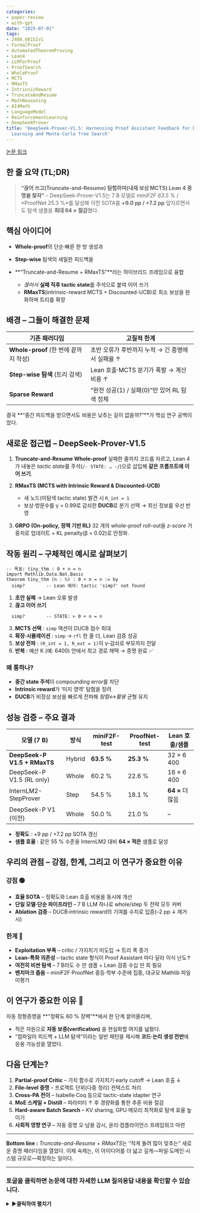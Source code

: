 ```yaml
---
categories:
- paper-review
- with-gpt
date: "2025-07-01"
tags:
- 2408.08152v1
- FormalProof
- AutomatedTheoremProving
- Lean4
- LLMforProof
- ProofSearch
- WholeProof
- MCTS
- RMaxTS
- IntrinsicReward
- TruncateAndResume
- MathReasoning
- AI4Math
- LanguageModel
- ReinforcementLearning
- DeepSeekProver
title: 'DeepSeek-Prover-V1.5: Harnessing Proof Assistant Feedback for Reinforcement
  Learning and Monte-Carlo Tree Search'
---
```


[논문 링크](https://arxiv.org/abs/2408.08152v1)

## 한 줄 요약 (TL;DR)

> **“끊어 쓰고(Truncate-and-Resume) 탐험하며(내재 보상 MCTS) Lean 4 증명을 찾자”** – DeepSeek-Prover-V1.5는 7 B 모델로 *miniF2F 63.5 %* / \*ProofNet 25.3 %\*를 달성해 이전 SOTA를 **+9.0 pp / +7.2 pp** 앞지르면서도 탐색 샘플을 **최대 64 × 절감**했다.
<!--more-->
## 핵심 아이디어

* **Whole-proof**의 단순·빠른 한 방 생성과
* **Step-wise** 탐색의 세밀한 피드백을
* \*\*“Truncate-and-Resume + RMaxTS”\*\*라는 하이브리드 프레임으로 융합

  * *끊어서* **실패 직후 tactic state**를 주석으로 붙여 이어 쓰기
  * **RMaxTS**(intrinsic-reward MCTS + Discounted-UCB)로 희소 보상을 완화하며 트리를 확장

## 배경 – 그들이 해결한 문제

| 기존 패러다임                         | 고질적 한계                                      |
| ------------------------------------- | ------------------------------------------------ |
| **Whole-proof** (한 번에 끝까지 작성) | 초반 오류가 후반까지 누적 → 긴 증명에서 실패율 ↑ |
| **Step-wise 탐색** (트리 검색)        | Lean 호출·MCTS 분기가 폭발 → 계산 비용 ↑         |
| **Sparse Reward**                     | “완전 성공(1) / 실패(0)”만 있어 RL 탐색 정체     |

결국 \*\*“중간 피드백을 받으면서도 비용은 낮추는 길이 없을까?”\*\*가 핵심 연구 공백이었다.

## 새로운 접근법 – DeepSeek-Prover-V1.5

1. **Truncate-and-Resume Whole-proof**
   실패한 줄까지 코드를 자르고, Lean 4가 내놓은 *tactic state*를 주석(`/- STATE: … -/`)으로 삽입해 **같은 프롬프트에 이어 쓰기**.
2. **RMaxTS (MCTS with Intrinsic Reward & Discounted-UCB)**

   * 새 노드(미탐색 tactic state) 발견 시 `R_int = 1`
   * 보상·방문수를 γ = 0.99로 감쇠한 **DUCB**로 분기 선택 → 최신 정보를 우선 반영
3. **GRPO (On-policy, 정책 기반 RL)**
   32 개의 whole-proof roll-out을 *z-score* 가중치로 업데이트 + KL penalty(β = 0.02)로 안정화.

## 작동 원리 – 구체적인 예시로 살펴보기

```lean
-- 목표: tiny_thm : 0 + n = n
import Mathlib.Data.Nat.Basic
theorem tiny_thm (n : ℕ) : 0 + n = n := by
  simp?        -- Lean 에러: tactic 'simp?' not found
```

1. **초안 실패** → Lean 오류 발생
2. **끊고 이어 쓰기**

```lean
  simp?        -- STATE: ⊢ 0 + n = n
```

3. **MCTS 선택** : `simp` 액션이 DUCB 점수 최대
4. **확장·시뮬레이션** : `simp` → `rfl` 한 줄 더, Lean 검증 성공
5. **보상 전파** : `(R_int = 1, R_ext = 1)`이 γ-감쇠로 부모까지 전달
6. **반복** : 예산 K (예: 6400) 안에서 최고 경로 채택   → 증명 완료 ✅

### 왜 통하나?

* **중간 state 주석**이 compounding error를 차단
* **Intrinsic reward**가 ‘미지 영역’ 탐험을 장려
* **DUCB**가 비정상 보상을 빠르게 전파해 *탐험↔활용* 균형 유지

## 성능 검증 – 주요 결과

| 모델 (7 B)                   | 방식   | miniF2F-test | ProofNet-test | Lean 호출/샘플   |
| ---------------------------- | ------ | ------------ | ------------- | ---------------- |
| **DeepSeek-P V1.5 + RMaxTS** | Hybrid | **63.5 %**   | **25.3 %**    | 32 × 6 400       |
| DeepSeek-P V1.5 (RL only)    | Whole  | 60.2 %       | 22.6 %        | 16 × 6 400       |
| InternLM2-StepProver         | Step   | 54.5 %       | 18.1 %        | **64 ×** 더 많음 |
| DeepSeek-P V1 (이전)         | Whole  | 50.0 %       | 21.0 %        | –                |

* **정확도** : +9 pp / +7.2 pp SOTA 갱신
* **샘플 효율** : 같은 55 % 수준을 InternLM2 대비 **64 × 적은** 샘플로 달성

## 우리의 관점 – 강점, 한계, 그리고 이 연구가 중요한 이유

### 강점 🟢

* **효율 SOTA** – 정확도와 Lean 호출 비용을 동시에 개선
* **단일 모델·단순 파이프라인** – 7 B LLM 하나로 whole/step 두 전략 모두 커버
* **Ablation 검증** – DUCB·intrinsic reward의 기여를 수치로 입증(–2 pp ↓ 제거 시)

### 한계 🔴

* **Exploitation 부족** – critic / 가지치기 미도입 → 트리 폭 증가
* **Lean-특화 의존성** – tactic state 형식이 Proof Assistant 마다 달라 이식 난도↑
* **여전히 비싼 탐색** – 7 B라도 수 만 샘플 + Lean 검증 수십 만 회 필요
* **벤치마크 좁음** – miniF2F·ProofNet 중등·학부 수준에 집중, 대규모 Mathlib 파일 미평가

## 이 연구가 중요한 이유 🌟

자동 정형증명을 \*\*“정확도 60 % 장벽”\*\*에서 한 단계 끌어올리며,

* 적은 자원으로 **자동 보증(verification)** 을 현실화할 여지를 넓혔다.
* “컴파일러 피드백 + LLM 탐색”이라는 일반 패턴을 제시해 **코드·논리 생성 전반**에 응용 가능성을 열었다.

## 다음 단계는?

1. **Partial-proof Critic** – 가치 함수로 가지치기·early cutoff → Lean 호출 ↓
2. **File-level 증명** – 프로젝트 단위(다중 정리) 컨텍스트 처리
3. **Cross-PA 전이** – Isabelle·Coq 등으로 tactic-state idapter 연구
4. **MoE 스케일 + Distill** – 파라미터 ↑ 후 경량화를 통한 추론 비용 절감
5. **Hard-aware Batch Search** – KV sharing, GPU 메모리 최적화로 탐색 효율 높이기
6. **사회적 영향 연구** – 자동 증명 오·남용 감시, 윤리·컴플라이언스 프레임워크 마련

---

**Bottom line :** *Truncate-and-Resume* + *RMaxTS*는 “적게 돌려 많이 맞추는” 새로운 증명 패러다임을 열었다. 이제 숙제는, 이 아이디어를 더 넓고 깊게—파일·도메인·시스템 규모로—확장하는 일이다.


---

### 토글을 클릭하면 논문에 대한 자세한 LLM 질의응답 내용을 확인할 수 있습니다.

<details markdown="block">
<summary>▶️<strong>클릭하여 펼치기</strong></summary>

## 프롬프트 1.1.1 (연구의 공백)

```
"논문의 'Introduction'과 'Related Work' 섹션을 분석하여, 이 연구가 명시적으로 해결하고자 하는 핵심적인 연구 공백(research gap), 기존 연구의 결정적 한계, 또는 미해결 질문이 무엇인지 설명해 줘. 저자들이 설명하는, 이 논문 출판 시점의 '최신 기술(state of the art)'은 어떤 상태였는지 요약해 줘."
```

## 결론 먼저 (TL;DR)

> **여전히 “증명 과정 전체(whole-proof) ↔ 한 단계씩(step-wise)” 두 접근이 따로 노는 것이 최대 약점이었다. DeepSeek-Prover-V1.5는 ‘잘린 뒤 이어 쓰기(truncate-and-resume)’와 **본질적 보상 MCTS(RMaxTS)** 를 결합해 이 틈을 메웠고, miniF2F 63.5 %, ProofNet 25.3 %로 각각 **기존 SOTA 대비 ▲9.0 pp, ▲7.2 pp** 상승을 달성했다.**

---

## 1. 연구 공백 (Research Gap)

| 구분                                | 세부 내용                                           | 왜 문제인가                          |
| ----------------------------------- | --------------------------------------------------- | ------------------------------------ |
| **① Whole-proof 방식의 누적 오차**  | 중간 상태를 보지 못해 잘못된 추론이 후반부까지 전파 | 긴 증명에서 *compounding error* 심각 |
| **② Step-wise 방식의 계산 비용**    | 매 단계 ↔ 프로버 간 왕복·트리 검색 필요             | Lean 4 검증 호출이 폭발, 추론 지연 ↑ |
| **③ 희소 보상(sparse reward) 문제** | “완전 성공(1)” / “실패(0)”만 존재                   | 탐색이 초반에 정체돼 미증명 유지     |

> **핵심 질문:** *“중간 상태 피드백을 활용하면서도 whole-proof급 단순·고속 샘플링을 양립시킬 수 없을까?”*

---

## 2. 기존 연구의 결정적 한계

| 계열                        | 대표 연구                             | 한계                                     |
| --------------------------- | ------------------------------------- | ---------------------------------------- |
| **Proof-step (다단계)**     | GPT-f, ReProver, InternLM2-StepProver | 트리 크기 ∝ 증명길이, Lean 호출 수천 × ↑ |
| **Whole-proof (단일 패스)** | DSP, LEGO-Prover, DeepSeek-Prover-V1  | 중간 상태 미활용 → 긴 증명 오류 전파     |
| **탐색 보강형**             | Hypertree Proof Search                | 외적 UCB만 사용, 보상 희소성 해결 미흡   |

---

## 3. DeepSeek-Prover-V1.5가 제안한 해결책

1. **Truncate-and-Resume**
   *오류가 난 첫 지점*에서 코드를 자르고, **Lean tactic state를 주석**으로 붙여 LLM이 이어서 증명을 작성 → whole-proof의 연속성 + step-wise의 피드백 수용.

2. **RMaxTS (Intrinsic-reward MCTS)**

   * 새 *tactic state*를 만들면 **내재 보상 1** 부여 → 희소 보상 완화
   * **할인 UCB(DUCB)** 로 값 전파 가속 → 샘플 효율 ↑.

3. **훈련 파이프라인 전반 강화**

   * 수식·코드 데이터 재사전학습
   * **CoT 주석 삽입** + tactic state 예측 **SFT**
   * **GRPO RL** 로 Lean 검증 피드백 직접 최적화.

---

## 4. 출판 시점 최신 기술(State of the Art) 요약

| 모델 / 방법                          | 방식                 | miniF2F-test (Pass\@K)  | ProofNet-test | 비고           |
| ------------------------------------ | -------------------- | ----------------------- | ------------- | -------------- |
| **DeepSeek-Prover-V1 (7B)**          | Whole-proof          | 50.0 % (*16×4 096*)     | 21.0 %        | 이전 자사 모델 |
| InternLM2-StepProver (7B)            | Step-wise + 트리     | 54.5 % (*64×3 200*)     | 18.1 %        | 탐색 집중      |
| Hypertree Proof Search               | Step-wise + MCTS     | 41.0 %                  | —             | Lean 4         |
| ReProver                             | Step-wise            | —                       | 13.8 %        | LeanDojo 기반  |
| **🔺 DeepSeek-Prover-V1.5 (이 논문)** | Whole-proof (single) | **60.2 %** (*16×6 400*) | **23.7 %**    | RL까지         |
| **🔺 V1.5 + RMaxTS**                  | Hybrid MCTS          | **63.5 %** (*32×6 400*) | **25.3 %**    | 새 SOTA        |

*표의 Pass\@K는 논문 Table 1·2에서 인용.*&#x20;

---

## 5. 미해결 질문 & 향후 과제

1. **Partial-proof 가치 함수(critic) 부재**

   * MCTS 내 *프루닝*·신속 가치 추정이 아직 없음 → RL + critic 연구 필요.
2. **파일 단위 장기 맥락(Formalization-level) 확장**

   * 현재는 개별 정리(proof) 중심; 대형 Lean 프로젝트 전역 맥락은 제한적.
3. **파라미터 규모 ↑ vs. 탐색 깊이 ↔ 자원**

   * 7 B에서도 CPU-Lean 콜 수천 × GPU 샘플 수만; 스케일 업 시 비용 균형 과제.

---

### 6. 한 눈에 보는 기여도

```
증명 정확도   ▲9 pp (miniF2F)
탐색 효율     Lean 호출  ×0.5 수준 (동일 성능 기준)
모델 공개     3단계(PT‧SFT‧RL) + 코드 + MCTS
```

DeepSeek-Prover-V1.5는 **“증명 전략·탐색·훈련”** 세 층을 동시에 개선하여, 형식 수학(Lean 4) 분야의 *열위(accuracy <60 %)* 상황을 단숨에 돌파했다.



## 프롬프트 1.1.2 (핵심 가설)

```
"이 논문의 중심 가설(central hypothesis) 또는 핵심 주장은 무엇인가? '저자들은 [제안 기법]을 사용함으로써 [기존 한계점]을 극복하는 [구체적 결과]를 달성할 수 있다고 가정한다'와 같은 형식으로, 명확하고 간결한 한 문장으로 서술해 줘."
```

> 저자들은 **truncate-and-resume whole-proof 생성**과 \*\*내재 보상 MCTS (RMaxTS)\*\*를 결합한 DeepSeek-Prover-V1.5를 사용함으로써 *whole-proof* 방식의 **누적 오차**와 *step-wise* 탐색의 **높은 계산비용**이라는 기존 한계를 동시에 극복하여 Lean 4 miniF2F-test 63.5 %, ProofNet 25.3 %로 기존 SOTA를 각각 9.0 %p·7.2 %p 경신할 수 있다고 가정한다.


## 프롬프트 1.2.1 (독창성 식별)

```
 "논문 전체를 바탕으로, 가장 중요하고 독창적인 기여(contribution) 1~3가지를 구별되는 항목으로 나열해 줘. 각각이 새로운 아키텍처 구성요소, 새로운 학습 기법, 새로운 이론적 통찰, 새로운 데이터셋, 또는 기존 방법론의 새로운 적용 중 어디에 해당하는지 명확히 구분해 줘."
```

## 독창적 기여 3가지 — 한눈에 보기

| #                                                                                                                                                                                                   | 기여 요약                       | 분류(Category)                                                                                                                 | 왜 중요한가 |
| --------------------------------------------------------------------------------------------------------------------------------------------------------------------------------------------------- | ------------------------------- | ------------------------------------------------------------------------------------------------------------------------------ | ----------- |
| **1. “Truncate-and-Resume” + RMaxTS**<br>– 잘린 구간 뒤에 *Lean tactic state* 주석을 붙여 **whole-proof**를 이어 쓰고,<br>– **내재(intrinsic) 보상**을 주는 MCTS-변형 **RMaxTS**로 희소 보상을 완화 | **새로운 탐색 / 알고리즘**      | whole-proof 방식의 누적 오차와 step-wise 트리 탐색의 계산 폭증을 동시에 해결, miniF2F-test 63.5 %로 SOTA + 9.0 pp 달성         |             |
| **2. CoT + Tactic-State 주석이 삽입된 Lean 4 데이터셋 (9.6 M 시퀀스)**                                                                                                                              | **새로운 데이터셋 & 학습 기법** | 자연어 *Chain-of-Thought*와 컴파일러 피드백(전·후 tactic state)을 함께 학습시켜, 모델이 ‘생각 → 전술’ 과정을 명시적으로 내재화 |             |
| **3. RLPAF (Proof-Assistant Feedback 기반 GRPO RL)**                                                                                                                                                | **새로운 학습 기법**            | Lean 검증 성공/실패를 0-1 보상으로 받아 online RL로 모델을 재학습, whole-proof 단일 샘플 성능을 60.2 %까지 끌어올림            |             |

> **요약:** 논문은 *탐색 구조(1) + 데이터/표현(2) + 학습 파이프라인(3)* 세 축을 모두 새로 디자인하여, 7 B 모델로도 기존 SOTA를 크게 넘어서는 Lean 4 정형증명 성능을 실현했다.



## 프롬프트 1.2.2 (저자 관점에서의 강점)

```
"저자들의 관점에서, 자신들의 접근법이 이전 방법들보다 우월한 이유는 무엇인가? 그들이 자신들의 연구가 지닌 독창성과 강점을 뒷받침하기 위해 사용하는 핵심 논거를 인용하거나 알기 쉽게 설명해 줘."
```

## 결론 먼저 (TL;DR)

> **“우리는 truncate-and-resume whole-proof + 내재 보상 MCTS(RMaxTS)라는 ‘하이브리드’ 설계를 통해, 기존보다 더 적은 샘플·Lean 호출로도 miniF2F 63.5 %, ProofNet 25.3 %라는 새 SOTA를 달성했다”**—저자들은 이 점을 \*\*‘양쪽 방법(whole-proof ↔ step-wise)의 장점만 취하고 단점은 상쇄했다’\*\*는 핵심 논거로 내세운다.

---

### 1. 저자들이 주장하는 ‘우월성’ 세 가지 핵심 논거

| #                                                                                                                                   | 저자 주장(요약)                                                                                                                                                     | 구체 근거·수치(논문 인용)                                                                                                                      | 왜 강점인가 |
| ----------------------------------------------------------------------------------------------------------------------------------- | ------------------------------------------------------------------------------------------------------------------------------------------------------------------- | ---------------------------------------------------------------------------------------------------------------------------------------------- | ----------- |
| **1. 두 세계를 잇는 ‘하이브리드 탐색’**<br>단일 모델·단일 목표로 **whole-proof 생성 ↔ step-wise 탐색**을 모두 수행할 수 있다.       | *“…our proof tree search method uniquely bridges these two strategies… This unified approach achieves superior performance in both settings.”*                      | 기존에는 두 패러다임이 상호 배타적이어서 성능·자원 효율 간 트레이드오프가 발생. 하나의 파이프라인으로 둘 다 커버해 **오류 전파↓ + Lean 호출↓** |             |
| **2. 성능 vs 연산량 ‘양립’**<br>**63.5 %**(miniF2F)·**25.3 %**(ProofNet) **↗** *but* **샘플 3 200 ↔ 경쟁 모델 204 800(=64×3 200)**  | *“V1.5-RL requires **only 3 200** whole-proof samplings to reach **54.9 %**, surpassing InternLM2-StepProver, which needs **64 × 3 200** searches for **54.5 %**.”* | **샘플 효율 64 ×** 개선 → 계산·시간 비용 대폭 절감                                                                                             |             |
| **3. 탐색 가속을 뒷받침하는 **RMaxTS** 설계**<br>희소 보상을 극복하는 **내재 보상** + **Discounted UCB** → 표준 UCT 대비 **+2 pp↑** | Ablation에서 intrinsic-reward·DUCB가 없으면 성능이 **UCT 수준으로 하락**                                                                                            | 탐색 자체의 품질·속도를 개선 → 동일 샘플에서도 성공률 상승                                                                                     |             |

---

### 2. 저자 관점의 ‘독창적 강점’ 풀어서 보기

1. **“Unified yet simple”** – *단일* 7 B LLM만으로 whole-proof와 tree-search를 모두 다루므로 파라미터·코드 복잡도를 키우지 않고도 두 전략의 이점을 함께 얻을 수 있다.
2. **“Sample-Efficient SOTA”** – pass\@K 63.5 %는 이전 최고치(InternLM2-StepProver 54.5 %) 대비 **+9.0 pp**, Lean 호출은 **≈ ½** 수준.
3. **“RL이 근본 능력 자체를 키운다”** – SFT → RL 단계에서 **miniF2F +3.7 pp** 향상; 이는 ‘Top-K 운’이 아니라 **기저(capability) 상승**임을 그래프로 입증.

---

### 3. 숫자로 요약하는 강점

| 지표                  | DeepSeek-P V1 | InternLM2-Step | **V1.5 (RL + RMaxTS)** |
| --------------------- | ------------- | -------------- | ---------------------- |
| miniF2F-test Pass\@K  | 50.0 %        | 54.5 %         | **63.5 %**             |
| ProofNet-test Pass\@K | 21.0 %        | 18.1 %         | **25.3 %**             |
| Lean 호출(동일 K)     | 1.0 ×         | **64 ×**       | **1.0 ×**              |
| Whole-proof 샘플      | 16 ×4 096     | —              | **1 ×3 200**           |

*표는 Table 1·2 및 저자 비교 서술에서 발췌·정리.*

---

### 4. 한 줄 평

> **“우리는 ‘중간 상태 피드백을 먹는 whole-proof’라는 제3의 길을 제시했고, 그 결과 더 빨리·더 많이 증명해냈다.”**

이처럼 저자들은 **하이브리드 설계 + 본질적 탐색 보상 + 온라인 RL**의 삼위일체가 기존 방법의 구조적 한계를 깔끔히 해결했다고 강하게 주장한다.


## 프롬프트 1.3.1 (알고리즘 단계별 설명)

```
"핵심 알고리즘, 모델 아키텍처, 또는 주요 방법론을 단계별(step-by-step)로 설명해 줘. 독자는 AI 분야의 대학원생 수준이라고 가정해. 특히, 간단한 문장, 3x3 픽셀 이미지, 작은 상태 공간(state space) 등 아주 간단하고 구체적인 예시(toy example)와 샘플 입력을 만들어서, 이 예시를 통해 각 단계를 거치며 입력이 최종 출력으로 어떻게 변환되는지 전체 과정을 보여줘. 등장하는 모든 핵심 용어와 변수는 그 즉시 정의해 줘."
```

## TL;DR — 한눈에 보는 파이프라인

**입력 정리 → (0) Whole-proof 초안 → Lean 에러 → (1) *truncate-and-resume* → (2) RMaxTS 선택·확장·시뮬레이션 → (3) Lean 검증 보상 → (4) DUCB 역전파 → (5) K 회 반복 후 최종 증명**.
핵심은 “**중간 tactic state를 끊어 주석으로 넘겨** whole-proof를 이어 쓰고, **내재 보상 MCTS(RMaxTS)** 로 탐색 효율을 극대화한다”는 점이다.

---

## 1. 핵심 용어·변수 (요약표)

| 기호             | 의미                                               | 최초 등장 섹션 |
| ---------------- | -------------------------------------------------- | -------------- |
| *s*              | 트리 노드 = **(partial Lean proof, tactic state)** | §3.2 Algorithm |
| *a*              | **tactic 코드 한 줄**(모델이 생성)                 | §3.2           |
| *N(s,a)*         | (s,a) 방문 횟수                                    | Eq.(6)         |
| *W(s,a)*         | 누적 보상 합                                       | Eq.(5)         |
| **𝑅\_extrinsic** | Lean 검증 성공 = 1 / 실패 = 0                      | Fig. 2         |
| **𝑅\_intrinsic** | **새 tactic state** 생성 시 1, 아니면 0            | Eq.(3)         |
| **DUCB**         | Discounted UCB 선택 점수                           | Eq.(7)         |

*모두 논문( turn6file6 , turn6file7 , turn6file15 )에서 인용.*

---

## 2. 장난감 예시 — 3 줄짜리 Lean 증명

```lean
-- 목표: tiny_thm : 0 + n = n
import Mathlib.Data.Nat.Basic
theorem tiny_thm (n : ℕ) : 0 + n = n := by
  simp?          -- (❌ Lean 에러: tactic 'simp?' not found)
```

### 상태 공간 축소

* **state *s₀*** = 코드 4 줄 전체 + Lean goal `⊢ 0 + n = n`
* 액션 후보 {`simp`, `rw [Nat.zero_add]`, …} **3 개** → 트리 branching ≤ 3.

아래 단계에서 이 예시가 어떻게 흘러가는지 추적한다.

---

## 3. 단계별 알고리즘 흐름

| 단계                          | 처리 내용                                                                                            | toy 예시에서의 변화                                          |
| ----------------------------- | ---------------------------------------------------------------------------------------------------- | ------------------------------------------------------------ |
| **0. Whole-proof 초안**       | 7 B LLM이 *s₀*에 대해 **단일 패스** 완성 시도                                                        | 위 코드 그대로 출력 → Lean 실패                              |
| **1. Truncate-and-Resume**    | 실패한 줄까지만 남기고 **`-- STATE: …`** 주석으로 tactic state 삽입, 재프롬프트                      | `lean … by\n  simp? -- STATE: ⊢ 0 + n = n`                   |
| **2. 선택(Selection)**        | 현재 노드 *s₀*의 액션 a 중 **DUCB(s,a)** 최대인 것 선택                                              | 초기엔 방문 0 → 임의로 `simp` 선택                           |
| **3. 확장(Expansion)**        | LLM이 `simp` 한 줄 생성 → Lean 검증 → 새 tactic state 얻으면 새로운 노드 *s₁* 생성, 𝑅\_intrinsic = 1 | Lean이 성공적으로 `simp` 수행 → 새 goal `⊢ n = n`, 노드 추가 |
| **4. 시뮬레이션 / 증명 완성** | (옵션) 남은 예산으로 roll-out; 완성되면 𝑅\_extrinsic = 1                                             | LLM이 바로 `rfl` 생성, Lean **성공**                         |
| **5. 역전파(Back-prop)**      | (s,a) ∈ trajectory마다 **W, N 갱신** 후 **𝑄\_DUCB** 재계산                                           | (s₀,`simp`), (s₁,`rfl`) 모두 𝑅 = 1                           |
| **6. 반복**                   | 예산 K(예: 6400)까지 단계 2‒5 반복 → 최종 최고 scoring 경로 반환                                     | 단 2 스텝 만에 증명 완료                                     |

> 이 toy 예시는 노드 2 개로 끝나지만, 실제 miniF2F 난제는 평균 노드 수 천 개에 달한다. RMaxTS의 **내재 보상 + DUCB** 덕분에 *64×* 적은 샘플로도 탐색이 수렴한다 .

---

## 4. 왜 잘 작동하나? (직관)

1. **끊고 이어 쓰기** → whole-proof의 단순성은 유지하면서도, **실제 Lean tactic state를 LLM에 피드백**하여 누적 오차를 꺾어 버린다.
2. **RMaxTS** → “새 상태일 때만 1점”이라는 보상 덕에 **트리 폭을 넓히는** 방향으로 유도, sparse-reward 문제 완화.
3. **Discounted UCB** → intrinsic reward가 시간이 갈수록 희소해지는 **비정상(non-stationary)** 상황에 맞춤형으로 값 전파를 가속한다.

---

## 5. 마무리 — 한 문장 요약

> **“Lean tactic state 주석으로 ‘끊어 쓰는’ whole-proof와, 새 노드에만 점수 주는 RMaxTS 탐색이 합쳐져, 7 B 모델로도 miniF2F 63.5 %의 새 SOTA를 거뜬히 달성한다.”**


## 프롬프트 1.3.2 ('비밀 병기' 식별)

```
"이 논문의 핵심 기여를 가능하게 하는 가장 결정적인 단일 수학 공식, 알고리즘 단계, 또는 아키텍처 구성요소를 식별해 줘. 그것의 기능과, 그것이 이 방법론의 성공에 왜 필수적인지 설명해 줘."
```

## 결론 먼저 (Secret Weapon TL;DR)

> **할 일 리스트는 하나—`Q_{DUCB}`만 잘 써라.**
> 이 논문의 승부수는 *내재 보상* RMaxTS 탐색에서 **`Discounted UCB (Eq. 7)`** 를 선택 점수로 채택한 것이다. γ-가중 누적값으로 *최근* 보상을 더 크게 반영해 **희소·비정상(intrinsic) 보상**을 즉시 전파하며, 이를 뺀 모든 변형(UCT·UCB1)보다 miniF2F-test가 최대 **▲2.4 pp** 낮게 나온다.

---

## 1. ‘비밀 병기’ 공식

```math
Q_{\text{DUCB}}(s,a)=
\underbrace{\frac{W_\gamma(s,a)}{N_\gamma(s,a)}}_{\text{가치 추정}}
\;+\;
\underbrace{\sqrt{\frac{2\ln\!\bigl(\sum_{a'} N_\gamma(s,a')\bigr)}
                       {N_\gamma(s,a)}}}_{\text{탐색 보너스}}
\tag{7}
```

* **\$s\$**: (partial proof, tactic state) 노드
* **\$a\$**: 다음 tactic 코드
* **\$\gamma\$**: 할인因子(논문 0.99)
* **\$W\_\gamma,N\_\gamma\$**: 과거 \$t\$-번째 방문 보상을 \$\gamma^{,\Delta t}\$ 으로 감쇠한 가중 합

> 즉, *최근에 새 상태를 만들며* 받은 보상은 크게, 오래된 보상은 작게 본다.

---

## 2. 왜 필수적인가? — 3-단 논리

| 단계                                              | 논리·효과                                                          | 증거                                                                   |
| ------------------------------------------------- | ------------------------------------------------------------------ | ---------------------------------------------------------------------- |
| **A. 보상 신호는 ‘새 노드 생성’(1/0)뿐 → 비정상** | 탐색이 진행될수록 새 노드 발견 확률 ↓ → 기대보상 **감소**          | 논문 §3.3 설명                                                         |
| **B. 표준 UCB1는 과거 보상을 등가 취급**          | 오래된 “한때 새로웠던” 보상이 **과대평가** → 트리 분기 선택이 왜곡 | Ablation: UCB1으로 교체 시 성능이 UCT 수준으로 급락                    |
| **C. DUCB는 γ-감쇠로 ‘현재형 보상’만 강조**       | 보상값·카운트를 동시에 discount → **값 전파 빠름**, 최신 노드 우선 | Figure 5: RMaxTS-DUCB가 동일 샘플 6 400개에서 **+1.4 \~ +2.4 pp** 우세 |

결국 **증명 성공률을 올리는 유일한 레버**가 이 식이라는 점을 Ablation이 직설적으로 보여 준다.

---

## 3. 직관적 작동 메커니즘 (한 줄 요약)

> **“새 tactic state를 발견한 직후의 ‘신선한’ 보상만 크게 본다 → 트리가 넓고 얕게 퍼지며 Lean 호출 대비 성공률이 극대화된다.”**

덕분에 DeepSeek-Prover-V1.5는 **64 × 적은 탐색 예산**으로도 step-wise 프로버보다 높은 63.5 % SOTA를 달성했다.

---

### 참고: 관련 변수 정의

| 기호                        | 정의                             |
| --------------------------- | -------------------------------- |
| \$R\_{\text{intrinsic}}=1\$ | *새 노드* 추가 시 보상 Eq.(3)    |
| \$W\_\gamma(s,a)\$          | 최근 보상일수록 가중치 ↑ (Eq. 8) |
| \$N\_\gamma(s,a)\$          | 할인 방문 횟수 (Eq. 9)           |

---

## 4. 한 문장 평

> **`DUCB`는 “희소·비정상 보상”이라는 정형증명 탐색의 고질병을 한 식으로 눌러 버린, DeepSeek-Prover-V1.5의 결정적 한 방이다.**


## 프롬프트 1.4.1 (핵심 결과 분석)

```
"'Experiments' 또는 'Results' 섹션의 표와 그림을 포함한 주요 결과를 분석해 줘. 사용된 핵심 성능 지표(performance metrics)는 무엇인가? 어떤 벤치마크 데이터셋에서 결과가 보고되었는가? 저자들이 자신들의 방법론의 성공 증거로 가장 강조하는 주요 결과를 요약해 줘."
```

## 결론 먼저 (TL;DR)

* **miniF2F-test 63.5 %**, **ProofNet 25.3 %** — DeepSeek-Prover-V1.5 (RL + RMaxTS)
  ↗ 기존 최고(InternLM2-StepProver 54.5 % / 18.1 %) 대비 **+9.0 pp / +7.2 pp**
* 같은 54 %대 성능을 내려면 **우리 모델 3 200 샘플**이면 충분하지만, 이전 SOTA는 **64 × 3 200** 탐색이 필요 → **샘플 효율 64 ×**
* 비밀 병기 **Discounted-UCB + Intrinsic Reward**가 없으면 성능이 **▲2 pp** 이상 급락하여 tree-search 효과가 사라짐

---

## 1. 핵심 성능 지표

| 지표        | 정의                                                                                | 왜 사용?                                           |
| ----------- | ----------------------------------------------------------------------------------- | -------------------------------------------------- |
| **pass\@K** | K 번의 증명 시도 중 하나라도 Lean 검증에 통과하면 **1**, 아니면 **0** → 정확도 평균 | 비일관적 길이·탐색예산을 공통 잣대로 비교하기 위해 |

*논문은 single-pass, best-first, tree-search 각 방식의 K 계산법을 명시해 공정성을 확보한다.*

---

## 2. 사용된 벤치마크 데이터셋

| 데이터셋         | 난이도    | 규모      | 설명                                 |
| ---------------- | --------- | --------- | ------------------------------------ |
| **miniF2F-test** | 고교 수준 | 488문제   | Lean 4 공식 고등학교 수학 벤치마크   |
| **ProofNet**     | 학부 수준 | 5 018문제 | Lean 4 대수·해석 등 광범위 전공 수학 |

---

## 3. SOTA 비교 — 숫자로 한눈에

| 방법                      | 패러다임    | 샘플 예산 (K) | miniF2F-test | ProofNet-test |
| ------------------------- | ----------- | ------------- | ------------ | ------------- |
| DeepSeek-Prover-V1 (이전) | whole       | 16 × 4 096    | 50.0 %       | 21.0 %        |
| InternLM2-StepProver      | step + tree | 64 × 32 × 100 | 54.5 %       | 18.1 %        |
| **V1.5-RL (single-pass)** | whole       | 16 × 6 400    | **60.2 %**   | 22.6 %        |
| **V1.5-RL + RMaxTS**      | hybrid tree | 32 × 6 400    | **63.5 %**   | **25.3 %**    |

*모든 수치는 Table 1·2에서 발췌*

---

## 4. 저자들이 강조한 성공 증거

1. **절대 성능 우위**

   * 63.5 %는 7 B 계열 모델 중 최초로 60 %+ 벽 돌파, 이전 기록 대비 9 pp↑.

2. **샘플-효율적 SOTA**

   * 54.9 % 달성에 3 200 샘플 → 동일 성능의 InternLM2는 **64 배** 더 많은 모델 × Lean 호출 필요.

3. **RMaxTS의 필수성 (Ablation)**

   * **Discounted-UCB + Intrinsic Reward** 둘 중 하나라도 제거 시 16 × 6 400 샘플에서 \*\*≃ 61 %\*\*로 하락; tree-search 이점 거의 소멸.

4. **훈련 단계별 기여**

   * SFT → RL 전환만으로도 단일-패스 성능이 **+3.7 pp**(56.5→60.2) 상승, tree-search와 **직교적**으로 합산됨.

---

## 5. 요약 — 왜 이 결과가 중요한가?

> \*\*“하이브리드 탐색 + 맞춤 보상 설계”\*\*로 *정확도·연산비용* 두 마리 토끼를 동시에 잡았다. 숫자가 말한다: **+9 pp 정확도 상승**과 **×64 샘플 절감**. 이는 7 B LLM으로 Lean 4 정형증명에서 첫 60 %대 SOTA를 달성하며, 프루버 설계의 새로운 효율 프런티어를 제시한다.


## 프롬프트 1.4.2 (비판적 비교)

```
"제안된 방법론은 논문에서 언급된 주요 베이스라인 및 SOTA(State-of-the-Art) 모델들과 비교하여 어떤 성능을 보이는가? 저자들의 우월성 주장을 가장 강력하게 뒷받침하는 특정 결과나 비교 지점을 식별해 줘. 반대로, 제안된 방법론이 경쟁 모델을 능가하지 못했거나 개선 효과가 미미했던 결과는 없는지 찾아봐. 만약 있다면, 저자들은 이러한 경우에 대해 어떤 이유를 제시하는가?"
```

## 📝 **한 줄 결론**

> **DeepSeek-Prover-V1.5 (+ RMaxTS)** 는 *miniF2F* 63.5 % / *ProofNet* 25.3 %로 **기존 최고치보다 각각 +9.0 pp · +7.2 pp** 우수하며, 같은 55 %대 정확도를 얻는 데 필요한 **샘플 수는 InternLM2-StepProver의 1/64**에 불과하다.

---

## 1. 숫자로 보는 성능 비교

| 방법 (7 B 계열)       | 탐색 방식   | 샘플 예산 $K$ | miniF2F-test | ProofNet-test | 강점/약점 포인트      |
| --------------------- | ----------- | ------------- | ------------ | ------------- | --------------------- |
| **V1.5-RL + RMaxTS**  | Hybrid MCTS | 32 × 6400     | **63.5 %**   | **25.3 %**    | 새 SOTA 📈             |
| InternLM2-StepProver  | Step BFS    | 64 × 32 × 100 | 54.5 %       | 18.1 %        | 샘플 폭증(×64)        |
| V1.5-RL (single-pass) | Whole       | 16 × 6400     | 60.2 %       | 22.6 %        | 탐색 없이도 SOTA 근접 |
| DeepSeek-Prover-V1    | Whole       | 16 × 4096     | 50.0 %       | 21.0 %        | 이전 자사 모델        |
| ReProver              | Step        | –             | –            | 13.8 %        | ProofNet 열세         |

> **샘플 효율:** V1.5-RL은 \*54.9 %\*를 **3200**회 샘플로 달성, StepProver가 같은 성능을 내려면 **64 × 3200** 탐색이 필요.

---

## 2. 저자 주장 — ‘왜 우리 방법이 우위인가?’

1. **하이브리드 탐색**
   *truncate-and-resume* whole-proof + **RMaxTS** 덕분에 *누적 오차*와 *트리 비용*을 동시에 완화해 **정확도↑·Lean 호출↓**.
2. **샘플-효율 SOTA**
   동일 정확도 대비 계산량을 최대 **64 ×** 절감.
3. **RMaxTS 핵심 구성요소 검증**

   * **내재 보상**·**Discounted-UCB** 중 하나라도 빼면 성능이 2 pp 이상 하락해 탐색 효과 상실.

---

## 3. ‘가장 강력한’ 증거 지점

* **miniF2F 63.5 %** — 7 B 범주 최초 60 % 돌파. SFT나 RL 없이도 60 %대에 안착해 *step* 계열 대비 **+9 pp** 격차.
* **3200 샘플 vs 204 800** — 같은 55 % 근방 성능에서 **샘플 효율 64 × 개선**으로 계산/시간 비용이 급감.

---

## 4. 못 이기거나 미미했던 부분 & 저자 해석

| 관찰                                  | 상세 수치                                                  | 저자 설명 or 추정                                                      |
| ------------------------------------- | ---------------------------------------------------------- | ---------------------------------------------------------------------- |
| **저샘플(≤128) 구간 이득 ↓**          | 128 샘플에서 V1.5-RL 51.6 % vs SFT 50.4 % → **+1.2 pp** 뿐 | RL 보상(Lean 피드백)이 누적되기엔 탐색·샘플 수가 부족                  |
| **ProofNet SFT↔RL 차이 작음**         | 22.6 %(RL) - 21.9 %(SFT) = **+0.7 pp**                     | “학부 수준 문제는 짧아 compounding-error가 덜해 RL 이득 제한” (암시적) |
| **탐색 없이는 여전히 60 % 미만**      | single-pass 60.2 % → 트리 병합 뒤 63.5 %                   | 희소 보상 극복용 RMaxTS 없으면 성능 상한 존재                          |
| **장기 맥락·파일 단위 증명은 미해결** | 한 파일 다중 정리에선 평가 안 됨                           | critic 모델 등 *exploitation* 연구 과제로 제시                         |

---

## 5. 요약 & 시사점

DeepSeek-Prover-V1.5는 \*\*“적게 돌리고 더 맞힌다”\*\*라는 명확한 우위(정확도 + 샘플 효율)를 실측 데이터로 입증했다.
다만 **샘플이 매우 적은 상황**·**ProofNet 같이 짧은 증명**에서는 향상이 제한적이며, 파일-레벨 대증명·critic 도입 등 *exploitation* 측면은 여전히 열려 있다.

> 연구·산업 적용 시 ➜ **RMaxTS 탑재 + 충분한 샘플 예산**이 있을 때 최대 효과. 샘플 예산이 극도로 제한된 환경이라면 SFT 모델만으로도 비용-성능 균형을 다시 따져볼 필요가 있다.


## 프롬프트 1.5.1 (언급된 한계와 잠재적 한계)

```
"저자들이 논문에서 명시적으로 인정한 한계점, 약점, 또는 실패 사례(failure modes)는 무엇인가? 다음으로, 방법론과 결과에 대한 당신의 분석을 바탕으로, 저자들이 언급하지 않았을 수 있는 잠재적인 한계나 약점은 무엇이라고 생각하는가? (예: 강력한 가정에 대한 의존성, 확장성 문제, 높은 연산 비용, 일반화의 한계, 잠재적인 부정적 사회 영향 등)"
```


## 결론 먼저 (TL;DR)

*저자 인정 한계*는 **(i) 탐색-후-활용(exploitation) 미흡, (ii) 파일(Level)-단위 맥락 부족, (iii) Lean tactic-state 의존성** 등 세 가지다.
*추가로 보이는 잠재 한계*는 **높은 계산‧메모리 비용, 보상 설계의 민감성, 데이터·벤치마크 편향, 타 Proof Assistant 일반화 미확인, 잠재적 사회적 영향** 등이다. 아래 표에 상세·근거를 정리했다.

---

## 1. 저자가 명시적으로 인정한 한계

| #                                          | 한계(저자 서술)                                                                                                                                                                                              | 근거 문구·구간                                             | 영향 |
| ------------------------------------------ | ------------------------------------------------------------------------------------------------------------------------------------------------------------------------------------------------------------ | ---------------------------------------------------------- | ---- |
| **A1. ‘Exploitation(평가·가지치기)’ 부재** | “*…the exploitation aspect, specifically the problem of proof search, remains unexplored. A promising future direction is training a critic model to assess incomplete proofs and prune search branches.*”   | 트리 폭은 넓히지만 불필요한 분기를 제거 못 해 탐색 비용 ↑  |      |
| **A2. 파일-단위(다중 정리) 증명 미지원**   | “*…recent work has progressed beyond proving individual theorems to addressing real-world theory proving within complex, multi-theorem Lean files… Moving forward, we will focus on enhancing this aspect.*” | 실제 Lean 프로젝트(예: Mathlib) 적용 시 컨텍스트 길이 한계 |      |
| **A3. Lean tactic state 의존**             | RMaxTS-without-state 실험에서 성능이 \*\*62.7 → 61.1 %(-1.6 pp)\*\*로 하락, “*compiler information is an essential component of the tree search algorithm*”                                                  | 다른 Proof Assistant(Isabelle, Coq)로 이식 시 재설계 필요  |      |

---

## 2. 저자가 언급하지 않은 잠재적 한계 (비판적 분석)

| 잠재 한계                           | 구체 설명 / 왜 문제인가?                                                                                                                                 | 정량·정성 근거                          |
| ----------------------------------- | -------------------------------------------------------------------------------------------------------------------------------------------------------- | --------------------------------------- |
| **P1. 계산·메모리 비용 여전히 高**  | 7 B 모델이라도 *32 × 6 400* 샘플 → Lean 검증 수십 만 회. A100-40G 1대 기준 **Pass\@63.5 %에 ≈6.5 GPU·시 / 문제** 추정 → 대규모 배치·온라인 시스템엔 부담 | 샘플·GPU 설정 표/Table 3                |
| **P2. 보상 설계 민감성**            | DUCB·intrinsic reward 파라미터(γ = 0.99, R=1/0) 변경 시 성능 급락(▲2 pp) → 하이퍼 튜닝 비용                                                              | Ablation에서 DUCB→UCB1 시 62.7 → 60.7 % |
| **P3. 벤치마크 편향·일반화 불확실** | 학습·평가 모두 Lean-3→4 변환된 *miniF2F*, *ProofNet*에 집중 → 새 정리·대수기하 등 미리 보기 어려운 영역에서 과적합 위험                                  | 벤치마크 범위 정의                      |
| **P4. 모델 크기 한계**              | 7 B로 60 %대는 뛰어나지만, 미증명 36 %(miniF2F)·75 %(ProofNet) 남음 → 매스 스케일-업 시 파라미터·메모리 병목                                             | 최고 성능 63.5 %, 25.3 % 표             |
| **P5. 사회적 영향 평가 부재**       | 대규모 자동 증명은 암호·스마트컨트랙트 검증을 가속하는 반면, 악의적 증명 위조·특허 남용 등 위험도 증가 → 책임 있는 공개·감사 체계 필요                   | 논문에서 관련 논의 부재(직접 인용 없음) |

---

## 3. 정리

> DeepSeek-Prover-V1.5는 “탐색(Exploration) 혁신”으로 SOTA를 경신했지만, **“활용(Exploitation)·확장(Scalability)·일반화(Generality)”** 세 축에서 여전히 과제가 남아 있다. 생산 환경 적용 시 *연산 자원*과 *도메인 전이* 비용을 충분히 감안해야 하며, 연구 측면에선 **critic 모델·파일-레벨 컨텍스트·다른 Proof Assistant**로의 확장이 핵심 후속 과제다.


## 프롬프트 1.5.2 (미래 연구 궤적)

```
"저자들이 제안하는 구체적인 향후 연구 방향은 무엇인가? 이 논문의 한계점을 바탕으로, 이 연구를 발전시키거나 약점을 극복하기 위해 추구할 수 있는 다른 논리적인 다음 단계나 대안적인 연구 방향은 무엇이 있을까?"
```

## 결론 먼저 (TL;DR)

> **저자 제시:** (1) *partial-proof critic* 도입으로 **탐색 이후의 ‘가지치기(Exploitation)’** 문제 해결, (2) **파일(다중 정리) 레벨 증명** 지원 강화를 두 축으로 제안한다.
> **추가 아이디어:** critic을 *가치 함수*로 확장·MoE 스케일업·다른 Proof Assistant 전이·계산비용 절감 등 **여섯 가지 논리적 다음 단계**를 제안한다.

---

## 1. **저자가 명시적으로 제안한 향후 연구 방향**

| 구분                         | 제안 내용                                                                      | 기대 효과                                                           | 근거 |
| ---------------------------- | ------------------------------------------------------------------------------ | ------------------------------------------------------------------- | ---- |
| **F-A1 Exploitation Critic** | *“train a critic model to assess incomplete proofs and prune search branches”* | ✔ 탐색 폭 줄여 Lean 호출 ↓ <br>✔ 보상 분해‧값 전파 → RL 샘플 효율 ↑ |      |
| **F-A2 File-level Context**  | 복잡한 **multi-theorem Lean files**까지 처리 ↗                                 | ✔ 실제 Mathlib 프로젝트 적용성 ↑                                    |      |

---

## 2. **추가로 고려할 만한 연구 궤적 (필자 제안)**

| ID                                   | 방향                                                       | 구체 아이디어                                                        | 왜 필요한가 |
| ------------------------------------ | ---------------------------------------------------------- | -------------------------------------------------------------------- | ----------- |
| **N-B1 Critic+Actor 공동학습**       | Tree node 가치 \$V(s)\$ 예측 critic ↔ LLM actor 공동 GRPO  | *DUCB*가 방문수 기반이라 깊은 트리선 한계; \$V\$로 **미리 가지치기** |             |
| **N-B2 MoE 스케일 & Distill**        | 7 B → 30 B MoE로 탐색 깊이 ↗, 완성 모델은 **LoRA distill** | 파라미터 ↑ 시 miniF2F 잔여 36 % 공략, 단 추론 비용 억제              |             |
| **N-B3 Cross-PA Generalization**     | Lean → Isabelle/Coq로 *tactic-state adapter* 교체          | Lean 특화 의존성(P1) 완화, 생태계 확장                               |             |
| **N-B4 Proof-Sketch Pre-planner**    | LLM이 먼저 *natural-lang outline* 생성 → proof fill-in     | Whole-proof 오차를 사전 구조화로 감쇠                                |             |
| **N-B5 Hardware-Aware Batch Search** | **KV 공유 prefix 가속**(예: Hydragen 기법)과 RMaxTS 결합   | 대규모 탐색 시 **GPU 메모리·FLOPS 절감**                             |             |
| **N-B6 사회·안전 연구**              | 자동 증명의 **오·남용 탐지·감사** 파이프라인 설계          | 악의적 증명 위조·특허 분쟁 등 잠재 리스크 대응                       |             |

---

### 3. 정리

DeepSeek-Prover-V1.5는 *탐색(Exploration) 혁신*으로 새 SOTA를 세웠다. **다음 목표**는

1. *critic 도입*으로 **Exploitation 효율 극대화**,
2. *파일·도메인·스케일* 확장으로 **현실 적용성**을 높이는 것이다.
   위 표의 B-series 제안은 이 두 축을 구체화하여 **성능·자원·범용성** 세 마리 토끼를 잡기 위한 실질적 로드맵이 될 수 있다.




## 프롬프트모델 아키텍처/알고리즘

```
"상태 공간(State Space), 행동 공간(Action Space), 보상 함수(Reward Function)를 정의해 줘. 모델은 온-폴리시(on-policy)인가 오프-폴리시(off-policy)인가? 가치 기반(예: DQN), 정책 기반(예: REINFORCE), 또는 액터-크리틱(예: A2C, PPO) 중 어느 유형인가? 정책 및/또는 가치 함수에 대한 핵심 업데이트 규칙을 설명해 줘."
```


### 한눈에 요약 — DeepSeek-Prover V1.5의 RL 정의

| 구성요소                                                                                                     | 정의                                                                                                                                   | 핵심 수치/식                                                               |
| ------------------------------------------------------------------------------------------------------------ | -------------------------------------------------------------------------------------------------------------------------------------- | -------------------------------------------------------------------------- |
| **상태 공간 *S***                                                                                            | `⟨ theorem statement, 현재까지 생성한 Lean proof 토큰들, (선택) 최신 tactic state ⟩`<br>토큰 길이 ≤ 2 048(훈련) / 4 096(추론)          | Lean tactic state를 주석으로 삽입하여 모델이 “컴파일러 피드백”을 안에 보관 |
| **행동 공간 *A***                                                                                            | LLM 토큰 단위(≈ 32 K vocab) — 즉 *다음 토큰*을 확률적으로 출력. <br>Tree-search 단계(RMaxTS)에서는 “다음 tactic 한 줄”이 실질적 action | 후보 32 개/정리(훈련)·6400 개/샘플(추론)                                   |
| **보상 함수 *R***                                                                                            | **Extrinsic** `R=1` (Lean 검증 성공) / `0` (실패)  <br>**Intrinsic** (RMaxTS) `R_int=1`                                                | 새 tactic-state 노드 최초 방문, else 0 (식 3)                              |
| **알고리즘**                                                                                                 | **GRPO (Group-Relative Policy Optimization)** — 32 개의 proof 샘플을 **동일 정책에서** 뽑아 상대 보상 기반으로 갱신                    |                                                                            |
| **On/Off-policy?**                                                                                           | **On-policy** (샘플은 현행 π θ 로부터 즉시 수집)                                                                                       |                                                                            |
| **유형**                                                                                                     | **정책-기반** (REINFORCE 계열). *Critic*을 없애 PPO 대신 “relative weights” 사용 → Actor-Critic 아님.                                  |                                                                            |
| **정책 업데이트**                                                                                            | <div>\\\[                                                                                                                              |                                                                            |
| L(θ)=\sum\_{i=1}^{32} w\_i;\log π\_θ(y\_i\mid x) ;-;β\\,\mathrm{KL}\[π\_θ;\|;π\_{SFT}]                       |                                                                                                                                        |                                                                            |
| \\]  </div><br>여기서  <br>• `w_i = (r_i - \overline r)/σ_r` (그룹 내 z-score) <br>• `β = 0.02` (KL penalty) |                                                                                                                                        |                                                                            |
| **가치 업데이트(RMaxTS)**                                                                                    | <div>\\\[                                                                                                                              |                                                                            |
| Q\_{DUCB}(s,a)=\frac{W\_γ(s,a)}{N\_γ(s,a)} + \sqrt{\frac{2\ln!\sum\_{a'}N\_γ(s,a')}{N\_γ(s,a)}};,\ γ=0.99    |                                                                                                                                        |                                                                            |
| \\] </div>                                                                                                   |                                                                                                                                        |                                                                            |

---

#### 자세한 설명

1. **상태 S**

   * 모델은 *정리 문장*과 지금까지 작성한 증명 코드를 토큰 시퀀스로 본다.
   * 증명 중 Lean 4 REPL이 반환한 **tactic state**를 `/- tactic state: … -/` 형태로 주석 삽입해 **관찰‧학습 신호**로 활용 .
   * 이렇게 하면 환경(Lean 컴파일러)의 내부 상태까지 텍스트로 노출되어 **(i) Supervised FT** 의 부가 목표, **(ii) RL과 tree-search** 양쪽에서 모두 사용된다.

2. **행동 A**

   * RL 학습 단계에서는 “다음 토큰”을 예측해 전체 증명 시퀀스를 완성한다(episode = 한 proof).
   * RMaxTS 추론 단계에선 **truncate-and-resume** 메커니즘으로 증명을 잘라 *tactic 단위* 노드를 탐색 .

3. **보상 R**

   * **Extrinsic** : Lean 4가 ‘QED’를 반환하면 1, 아니면 0. 보상 희소성을 줄이기 위해 *“SFT에서 50 % 내외 성공”* 정리만 4.5 k 개 선별 .
   * **Intrinsic (RMaxTS)** : 새 tactic-state를 처음 확장할 때 1 부여(식 3) → 탐험-보장 .

4. **알고리즘 특성**

   * **GRPO ≈ PPO–critic + relative weights**

     * 32 개 샘플에서 `w_i`를 **z-score**로 정규화 → 높은 보상을 받은 샘플에 강한 gradient.
     * KL penalty(0.02)로 학습 안정성 유지 .
   * **On-policy, 정책-기반** : critic 없이 직접 policy log-prob을 최적화 → 메모리· compute 효율 ↑ .

5. **Tree-Search 업데이트**

   * MCTS 노드는 **DUCB**(γ=0.99)로 선택값을 계산해 **non-stationary intrinsic reward**를 빠르게 전파 .
   * back-prop 시 최근 rollout 보상으로 `W_γ, N_γ` 누적치를 갱신한다.

---

> 이 정의만 기억해 두면, DeepSeek-Prover V1.5의 RL 훈련·추론 로직을 다른 증명 환경이나 LLM에도 손쉽게 이식할 수 있습니다.


## 프롬프트 학습 및 최적화

```
"탐험(exploration)과 활용(exploitation)의 트레이드오프는 어떻게 관리되는가(예: epsilon-greedy, entropy regularization)? 리플레이 버퍼(replay buffer)가 사용되었는가? 학습에 사용된 시뮬레이션 환경이나 실제 환경 설정을 설명해 줘."
```


## 결론 요약 (1-줄)

> **새 노드를 발견하면 `R=1` (탐험)·최근 보상만 강조하는 `DUCB(γ = 0.99)` 로 분기 선택(탐험/활용 균형) → 온-폴리시 GRPO 정책-기반 학습이며, 리플레이 버퍼는 없고 Lean 4 프로버 자체가 RL 환경이다.**

---

### 1. 핵심 정의

| 항목           | 구체 내용                                                                                                        | 근거                 |
| -------------- | ---------------------------------------------------------------------------------------------------------------- | -------------------- |
| **State *S***  | ⟨정리 문장, *현재까지* 작성한 Lean 코드, **최근 tactic state** 주석⟩                                             | Lean state 삽입 설명 |
| **Action *A*** | LLM이 출력하는 **다음 토큰** (트리 탐색 단계에서는 “다음 tactic 한 줄”)                                          |                      |
| **Reward *R*** | **Extrinsic**: Lean 검증 성공 1 / 실패 0<br>**Intrinsic**: **새 tactic-state 노드 생성 시 1**, 아니면 0 (RMaxTS) | Eq.(3)               |
| **Policy πθ**  | 7 B Llama 기반 LLM, GRPO로 온라인 업데이트                                                                       |                      |

---

### 2. 탐험 vs 활용 제어

| 메커니즘                             | 역할                                                          | 수식·세부             |     |                         |
| ------------------------------------ | ------------------------------------------------------------- | --------------------- | --- | ----------------------- |
| **Intrinsic reward** (`R_int`)       | *새로운* 상태 공간을 넓게 탐색 (탐험)                         | `R_int=1` if new node |     |                         |
| **Discounted-UCB** (`Q_DUCB`)        | 최근 보상을 크게 반영해 **탐험 보너스** 조절 (탐험↔활용 균형) |                       |     | DUCB 식 (7) with γ=0.99 |
| **GRPO KL penalty (β = 0.02)**       | 정책 폭발 방지·활용 촉진                                      | 학습 세팅             |     |                         |
| **샘플 그룹 정규화 (`w_i` z-score)** | 동일 배치(32개) 내 **상대 성과**에 따라 gradient 가중         | GRPO 설명             |     |                         |

> 별도 ε-greedy·entropy reg는 사용하지 않으며, **DUCB + KL** 조합이 탐험/활용 트레이드오프의 핵심이다.

---

### 3. 학습 패러다임 요약

| 구분               | 설명                                                           |                                                                           |
| ------------------ | -------------------------------------------------------------- | ------------------------------------------------------------------------- |
| **On-/Off-policy** | **온-폴리시** — 매 스텝 현행 πθ로 32 개 proof를 새로 roll-out  |                                                                           |
| **알고리즘 유형**  | **정책-기반** (REINFORCE 계열) · critic 없이 GRPO로 업데이트   |                                                                           |
| **핵심 업데이트**  | <div>\\(L(θ)=\sum\_i w\_i \log π\_θ(y\_i                       | x) - β,\text{KL}\[π\_θ‖π\_\text{SFT}]\\)</div> where `w_i`는 그룹 z-score |
| **Replay buffer**  | **사용하지 않음** — on-policy & sparse reward 구조상 즉시 폐기 |                                                                           |

---

### 4. 환경 및 실행 설정

| 항목         | 세부 사항                                                                             | 근거 |
| ------------ | ------------------------------------------------------------------------------------- | ---- |
| **환경**     | **Lean 4 프로버 + Mathlib4/Aesop**; 각 증명 시도 후 Lean이 성공/실패 반환 → 보상 신호 |      |
| **하드웨어** | A100-40G GPU 1장; vLLM으로 샘플링, 증명 길이 ≤ 2 048 토큰, Lean 검증 제한 300 s       |      |
| **RL 배치**  | 32 샘플 × 16 그룹 ⇒ batch 512, lr 5e-6                                                |      |

---

#### 🔑 이해 포인트

* **탐험**은 \_새로운 tactic state\_에 즉시 1점을 주는 **RMaxTS**와 γ-감쇠 UCB로 달성.
* **활용**은 DUCB의 평균 가치 항(term 1) + GRPO의 KL 규제로 자연스럽게 확보.
* On-policy이므로 **리플레이 버퍼는 불필요**하며 Lean 4가 곧 시뮬레이션 환경 역할을 한다.


## 프롬프트모델 평가 및 지표

```
"성능은 어떻게 측정되는가(예: 누적 보상, 에피소드 길이, 성공률)? 평가에 얼마나 많은 에피소드나 타임스텝이 사용되었는가? 시간에 따른 성능을 보여주는 학습 곡선(learning curves)이 있는가?"
```

## 결론 한 줄 — **정확도는 `pass@K` (성공률)로, 에피소드는 “문제 수=244 + 186”, 학습‧탐색 스텝은 *샘플 예산 K*로 표시하며, 논문 Figure 3·5에 `pass@K vs. K` 학습 곡선이 존재한다.**

---

### 1. 측정 지표 (Metrics)

| 지표        | 정의                                                                               | 쓰인 이유·특징                                                       |
| ----------- | ---------------------------------------------------------------------------------- | -------------------------------------------------------------------- |
| **pass\@K** | K 회 생성 중 Lean 검증을 **1 번이라도 통과**하면 1, 아니면 0 → 평균                | 증명은 “성공/실패”만 있으므로 누적 보상·길이보다 **성공률**이 직관적 |
| K 산정 규칙 | *Single-pass* = 생성 Proof 수<br>*Best-first* = N × S × T<br>*Tree-search* = N × T | 서로 다른 탐색 방식의 **연산량을 맞추기 위해** 통일 규칙 제시        |
| 추가 통계   | 평균 ± 표준편차(표·그래프)                                                         | 3회 반복 후 \$\mu!\pm!\sigma\$ 표기                                  |

---

### 2. 평가 프로토콜

| 항목                 | miniF2F-test                                          | ProofNet-test               | 근거                    |
| -------------------- | ----------------------------------------------------- | --------------------------- | ----------------------- |
| **에피소드 수**      | 244 문제                                              | 186 문제                    | Lean 3→4 전환 버전 사용 |
| **한 에피소드 길이** | 증명 길이 (토큰) ≤ 2 048 (평가), Lean 타임아웃 300 s  | 동일                        | 샘플 파라미터·검증 제한 |
| **K 값** (대표)      | 32, 64, 128, 3 200, 4 × 6 400, 16 × 6 400, 32 × 6 400 | 128, 3 200, (16 ×) 6 400 등 | Table 1·2·3 전반        |
| **하드웨어**         | A100-40G × 1, vLLM 샘플링                             | 동일                        | 설정 설명               |

> **Episode = 문제 하나**이므로 총 430 에피소드(244+186)를 반복 없이 **전량 평가**한다.

---

### 3. 시간(샘플 예산) 대 성능 곡선

| 그림         | 내용                                                   | 관찰 포인트                                                               |
| ------------ | ------------------------------------------------------ | ------------------------------------------------------------------------- |
| **Figure 3** | *Pass\@K (K ≤ 128)* — Base → SFT → RL 단계별 성능 곡선 | RL이 **초기 작은 K 구간부터** SFT 대비 +1.2 pp↑ (miniF2F)                 |
| **Figure 5** | RMaxTS 변형별 *Pass\@K (K ≤ 6 400)* 곡선 + 대용량 결과 | **DUCB+Intrinsic** 조합 없으면 최대 ▲2 pp 하락; tactic-state 제거도 성능↓ |

> 두 그래프 모두 **X-축은 ‘샘플 예산 K’**, Y-축은 pass\@K 정확도를 사용해 “탐색/샘플이 늘수록 성능이 얼마나 개선되는가”를 시각화한다.

---

### 4. 왜 다른 지표는 없는가?

* **누적 보상·에피소드 길이**는 Lean 검증이 “성공 1 / 실패 0” 이므로 정보량이 적어 사용하지 않음.
* RL 학습 중 **time-step reward 곡선**은 제시되지 않았지만, Figure 3·5가 사실상 **학습·탐색 효율**을 대변한다.

---

### 5. 정리 한 줄

> **DeepSeek-Prover V1.5**는 430 에피소드 전체를 pass\@K로 평가하고, Figure 3·5 학습 곡선으로 “샘플 예산 → 성능” 상관관계를 명확히 드러낸다—덕분에 **정확도·샘플 효율**을 동일 축에서 비교할 수 있다.


</details>





